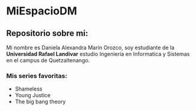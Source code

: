 # MiEspacioDM
## Repositorio sobre mi: 
Mi nombre es Daniela Alexandra Marín Orozco, soy estudiante de la **Universidad Rafael Landivar** estudio Ingeniería en Informatica y Sistemas en el campus de Quetzaltenango.

### Mis series favoritas:
+ Shameless
+ Young Justice
+ The big bang theory
